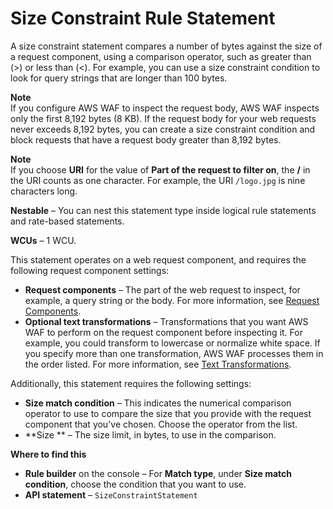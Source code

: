 # Size Constraint Rule Statement<a name="waf-rule-statement-type-size-constraint-match"></a>

A size constraint statement compares a number of bytes against the size of a request component, using a comparison operator, such as greater than \(>\) or less than \(<\)\. For example, you can use a size constraint condition to look for query strings that are longer than 100 bytes\. 

**Note**  
If you configure AWS WAF to inspect the request body, AWS WAF inspects only the first 8,192 bytes \(8 KB\)\. If the request body for your web requests never exceeds 8,192 bytes, you can create a size constraint condition and block requests that have a request body greater than 8,192 bytes\. 

**Note**  
If you choose **URI** for the value of **Part of the request to filter on**, the **/** in the URI counts as one character\. For example, the URI `/logo.jpg` is nine characters long\.

**Nestable** – You can nest this statement type inside logical rule statements and rate\-based statements\. 

**WCUs** – 1 WCU\. 

This statement operates on a web request component, and requires the following request component settings: 
+ **Request components** – The part of the web request to inspect, for example, a query string or the body\. For more information, see [Request Components](waf-rule-statement-fields.md#waf-rule-statement-request-component)\.
+ **Optional text transformations** – Transformations that you want AWS WAF to perform on the request component before inspecting it\. For example, you could transform to lowercase or normalize white space\. If you specify more than one transformation, AWS WAF processes them in the order listed\. For more information, see [Text Transformations](waf-rule-statement-fields.md#waf-rule-statement-transformation)\.

Additionally, this statement requires the following settings: 
+ **Size match condition** – This indicates the numerical comparison operator to use to compare the size that you provide with the request component that you've chosen\. Choose the operator from the list\.
+ **Size ** – The size limit, in bytes, to use in the comparison\. 

**Where to find this**
+ **Rule builder** on the console – For **Match type**, under **Size match condition**, choose the condition that you want to use\.
+ **API statement** – `SizeConstraintStatement`